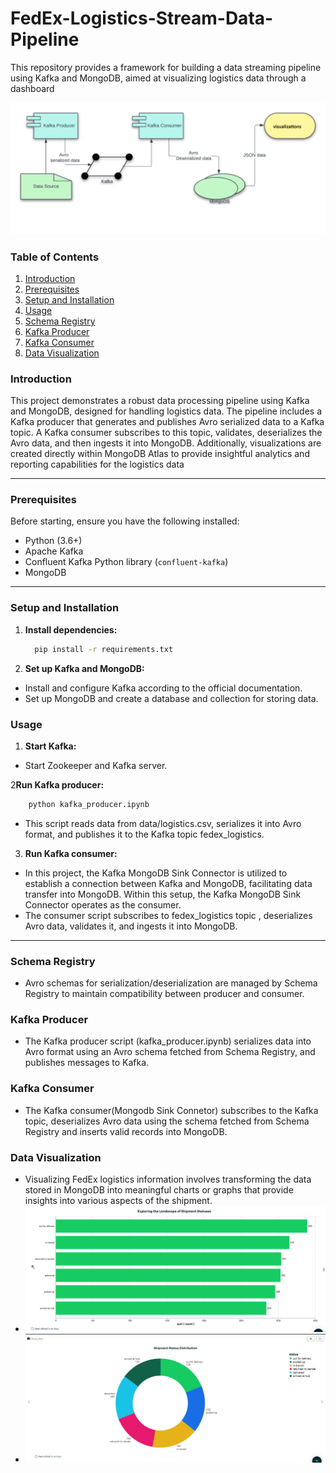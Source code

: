 # FedEx-Logistics-Stream-Data-Pipeline
This repository provides a framework for building a data streaming pipeline using Kafka and MongoDB, aimed at visualizing logistics data through a dashboard

![alt text](diagram.png)

### Table of Contents

1. [Introduction](#introduction)
2. [Prerequisites](#prerequisites)
3. [Setup and Installation](#setup-and-installation)
4. [Usage](#usage)
5. [Schema Registry](#schema-registry)
6. [Kafka Producer](#kafka-producer)
7. [Kafka Consumer](#kafka-consumer)
8. [Data Visualization](#data-Visualization)


### Introduction

This project demonstrates a robust data processing pipeline using Kafka and MongoDB, designed for handling logistics data. The pipeline includes a Kafka producer that generates and publishes Avro serialized data to a Kafka topic. A Kafka consumer subscribes to this topic, validates, deserializes the Avro data, and then ingests it into MongoDB. Additionally, visualizations are created directly within MongoDB Atlas to provide insightful analytics and reporting capabilities for the logistics data

---

### Prerequisites

Before starting, ensure you have the following installed:

- Python (3.6+)
- Apache Kafka
- Confluent Kafka Python library (`confluent-kafka`)
- MongoDB

---

### Setup and Installation


1. **Install dependencies:**

   ```bash
     pip install -r requirements.txt
   ```   
2. **Set up Kafka and MongoDB:**

- Install and configure Kafka according to the official documentation.
- Set up MongoDB and create a database and collection for storing data.

### Usage
1. **Start Kafka:**
- Start Zookeeper and Kafka server.

2**Run Kafka producer:**

```bash
    python kafka_producer.ipynb
```
- This script reads data from data/logistics.csv, serializes it into Avro format, and publishes it to the Kafka topic fedex_logistics.

3. **Run Kafka consumer:**
- In this project, the Kafka MongoDB Sink Connector is utilized to establish a connection between Kafka and MongoDB, facilitating data transfer into MongoDB. Within this setup, the Kafka MongoDB Sink Connector operates as the consumer.
- The consumer script subscribes to fedex_logistics topic , deserializes Avro data, validates it, and ingests it into MongoDB.
----------------------------------------

### **Schema Registry**
- Avro schemas for serialization/deserialization are managed by Schema Registry to maintain compatibility between producer and consumer.

### **Kafka Producer**
- The Kafka producer script (kafka_producer.ipynb) serializes data into Avro format using an Avro schema fetched from Schema Registry, and publishes messages to Kafka.

### **Kafka Consumer**
- The Kafka consumer(Mongodb Sink Connetor) subscribes to the Kafka topic, deserializes Avro data using the schema fetched from Schema Registry and inserts valid records into MongoDB.

### **Data Visualization**
- Visualizing FedEx logistics information involves transforming the data stored in MongoDB into meaningful charts or graphs that provide insights into various aspects of the shipment.
- ![alt text](datainfo1.png)
- ![alt text](datainfo2.jpg)

